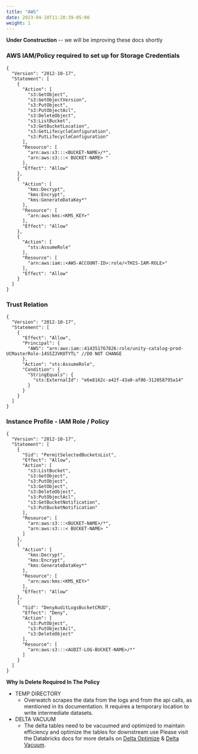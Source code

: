 ```yaml
---
title: "AWS"
date: 2023-04-18T11:28:39-05:00
weight: 1
---
```

**Under Construction** -- we will be improving these docs shortly

### AWS IAM/Policy required to set up for Storage Credentials
```
{
  "Version": "2012-10-17",
  "Statement": [
    {
      "Action": [
        "s3:GetObject",
        "s3:GetObjectVersion",
        "s3:PutObject",
        "s3:PutObjectAcl",
        "s3:DeleteObject",
        "s3:ListBucket",
        "s3:GetBucketLocation",
        "s3:GetLifecycleConfiguration",
        "s3:PutLifecycleConfiguration"
      ],
      "Resource": [
        "arn:aws:s3:::<BUCKET-NAME>/*",
        "arn:aws:s3:::< BUCKET-NAME> "
      ],
      "Effect": "Allow"
    },
    {
      "Action": [
        "kms:Decrypt",
        "kms:Encrypt",
        "kms:GenerateDataKey*"
      ],
      "Resource": [
        "arn:aws:kms:<KMS_KEY>"
      ],
      "Effect": "Allow"
    },
    {
      "Action": [
        "sts:AssumeRole"
      ],
      "Resource": [
        "arn:aws:iam::<AWS-ACCOUNT-ID>:role/<THIS-IAM-ROLE>"
      ],
      "Effect": "Allow"
    }
  ]
}
```

### Trust Relation
```
{
  "Version": "2012-10-17",
  "Statement": [
    {
      "Effect": "Allow",
      "Principal": {
        "AWS": "arn:aws:iam::414351767826:role/unity-catalog-prod-UCMasterRole-14S5ZJVKOTYTL" //DO NOT CHANGE
      },
      "Action": "sts:AssumeRole",
      "Condition": {
        "StringEquals": {
          "sts:ExternalId": "e6e8162c-a42f-43a0-af86-312058795a14"
        }
      }
    }
  ]
}
```

### Instance Profile - IAM Role / Policy

```
{
  "Version": "2012-10-17",
  "Statement": [
    {
      "Sid": "PermitSelectedBucketsList",
      "Effect": "Allow",
      "Action": [
        "s3:ListBucket",
        "s3:GetObject",
        "s3:PutObject",
        "s3:GetObject",
        "s3:DeleteObject",
        "s3:PutObjectAcl",
        "s3:GetBucketNotification",
        "s3:PutBucketNotification"
      ],
      "Resource": [
        "arn:aws:s3:::<BUCKET-NAME>/*",
        "arn:aws:s3:::< BUCKET-NAME> "
      ]
    },
    {
      "Action": [
        "kms:Decrypt",
        "kms:Encrypt",
        "kms:GenerateDataKey*"
      ],
      "Resource": [
        "arn:aws:kms:<KMS_KEY>"
      ],
      "Effect": "Allow"
    },
    {
      "Sid": "DenyAuditLogsBucketCRUD",
      "Effect": "Deny",
      "Action": [
        "s3:PutObject",
        "s3:PutObjectAcl",
        "s3:DeleteObject"
      ],
      "Resource": [
        "arn:aws:s3:::<AUDIT-LOG-BUCKET-NAME>/*"
      ]
    }
  ]
}
```


**Why Is Delete Required In The Policy**

* TEMP DIRECTORY
  * Overwatch scrapes the data from the logs and from the api calls, as mentioned in its documentation. 
  It requires a temporary location to write intermediate datasets.
* DELTA VACUUM
  * The delta tables need to be vacuumed and optimized to maintain efficiency and optimize the tables for downstream use
  Please visit the Databricks docs for more details on 
  [Delta Optimize](https://docs.databricks.com/sql/language-manual/delta-optimize.html) & 
  [Delta Vacuum](https://docs.databricks.com/sql/language-manual/delta-vacuum.html).
